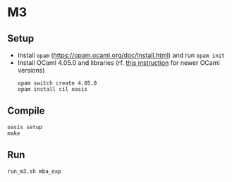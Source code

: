 # M3

## Setup

- Install `opam` (https://opam.ocaml.org/doc/Install.html) and run `opam init`
- Install OCaml 4.05.0 and libraries (rf. [this instruction](ide.md) for newer OCaml versions)
  ```
  opam switch create 4.05.0
  opam install cil oasis
  ```

## Compile
  ```
  oasis setup
  make
  ```
  
## Run
  ```
  run_m3.sh mba_exp
  ```
